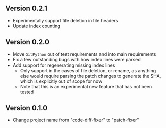 ## Version 0.2.1
- Experimentally support file deletion in file headers
- Update index counting

## Version 0.2.0
- Move `GitPython` out of test requirements and into main requirements
- Fix a few outstanding bugs with how index lines were parsed
- Add support for regenerating missing index lines
  - Only support in the cases of file deletion, or rename, 
  as anything else would require parsing the patch changes to generate 
  the SHA, which is explicitly out of scope for now
  - Note that this is an experimental new feature that has not been tested

## Version 0.1.0
- Change project name from "code-diff-fixer" to "patch-fixer"
